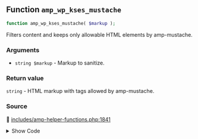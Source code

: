 ## Function `amp_wp_kses_mustache`

```php
function amp_wp_kses_mustache( $markup );
```

Filters content and keeps only allowable HTML elements by amp-mustache.

### Arguments

* `string $markup` - Markup to sanitize.

### Return value

`string` - HTML markup with tags allowed by amp-mustache.

### Source

:link: [includes/amp-helper-functions.php:1841](../../includes/amp-helper-functions.php#L1841-L1844)

<details>
<summary>Show Code</summary>

```php
function amp_wp_kses_mustache( $markup ) {
	$amp_mustache_allowed_html_tags = [ 'strong', 'b', 'em', 'i', 'u', 's', 'small', 'mark', 'del', 'ins', 'sup', 'sub' ];
	return wp_kses( $markup, array_fill_keys( $amp_mustache_allowed_html_tags, [] ) );
}
```

</details>
